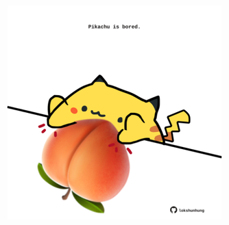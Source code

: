 <!-- built at 07/09/2023, 24:01:11 UTC -->
<p align="center">
  <img width="500" height="500" src="./ReadmeImage.svg">
</p>
